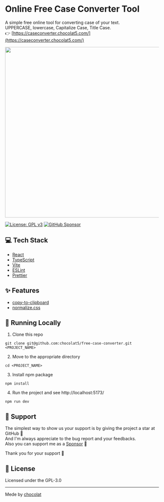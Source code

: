# Online Free Case Converter Tool 

A simple free online tool for converting case of your text.  
UPPERCASE, lowercase, Capitalize Case, Title Case.  
👉 [https://caseconverter.chocolat5.com/](https://caseconverter.chocolat5.com/)

<img src="https://github.com/chocolat5/free-case-converter/assets/50815029/3eb2703c-5fc7-4313-9ec4-e34393e16f02" width="560" alt="">

[![License: GPL v3](https://img.shields.io/badge/License-GPLv3-blue.svg)](https://www.gnu.org/licenses/gpl-3.0) [![GitHub Sponsor](https://img.shields.io/static/v1?label=Sponsor&message=%E2%9D%A4&logo=GitHub&color=ff69b4)](https://github.com/sponsors/myConsciousness)

## 💻 Tech Stack

- [React](https://react.dev/)
- [TypeScript](https://www.typescriptlang.org/)
- [Vite](https://vitejs.dev/)
- [ESLint](https://eslint.org/)
- [Prettier](https://prettier.io/)

## ✨ Features

- [copy-to-clipboard](https://github.com/sudodoki/copy-to-clipboard)
- [normalize.css](https://github.com/necolas/normalize.css)

## 🚀 Running Locally

1. Clone this repo

```shell
git clone git@github.com:chocolat5/free-case-converter.git <PROJECT_NAME>
```

2. Move to the appropriate directory

```shell
cd <PROJECT_NAME>
```

3. Install npm package

```shell
npm install
```

4. Run the project and see http://localhost:5173/

```shell
npm run dev
```

## 💛 Support
The simplest way to show us your support is by giving the project a star at GitHub 🌟  
And I'm always appreciate to the bug report and your feedbacks.  
Also you can support me as a [Sponsor](https://github.com/sponsors/chocolat5) 🫶

Thank you for your support 💛

## 📜 License

Licensed under the GPL-3.0

---

Mede by [chocolat](https://chocolat5.com/)
